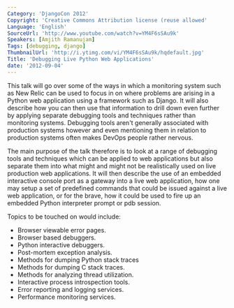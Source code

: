 ```yaml
---
Category: 'DjangoCon 2012'
Copyright: 'Creative Commons Attribution license (reuse allowed'
Language: 'English'
SourceUrl: 'http://www.youtube.com/watch?v=YM4F6sSAu9k'
Speakers: [Amjith Ramanujam]
Tags: [debugging, django]
ThumbnailUrl: 'http://i.ytimg.com/vi/YM4F6sSAu9k/hqdefault.jpg'
Title: 'Debugging Live Python Web Applications'
date: '2012-09-04'
---
```

This talk will go over some of the ways in which a monitoring system such as
New Relic can be used to focus in on where problems are arising in a Python
web application using a framework such as Django. It will also describe how
you can then use that information to drill down even further by applying
separate debugging tools and techniques rather than monitoring systems.
Debugging tools aren't generally associated with production systems however
and even mentioning them in relation to production systems often makes DevOps
people rather nervous.

The main purpose of the talk therefore is to look at a range of debugging
tools and techniques which can be applied to web applications but also
separate them into what might and might not be realistically used on live
production web applications. It will then describe the use of an embedded
interactive console port as a gateway into a live web application, how one may
setup a set of predefined commands that could be issued against a live web
application, or for the brave, how it could be used to fire up an embedded
Python interpreter prompt or pdb session.

Topics to be touched on would include:

  * Browser viewable error pages.
  * Browser based debuggers.
  * Python interactive debuggers.
  * Post-mortem exception analysis.
  * Methods for dumping Python stack traces
  * Methods for dumping C stack traces.
  * Methods for analyzing thread utilization.
  * Interactive process introspection tools.
  * Error reporting and logging services.
  * Performance monitoring services.
